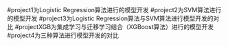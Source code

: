 #project1为Logistic Regression算法进行的模型开发
#project2为SVM算法进行的模型开发
#project3为Logistic Regression算法与SVM算法进行模型开发的对比
#projectXGB为集成学习与迁移学习结合（XGBoost算法）进行的模型开发
#project4为三种算法进行模型开发的对比
